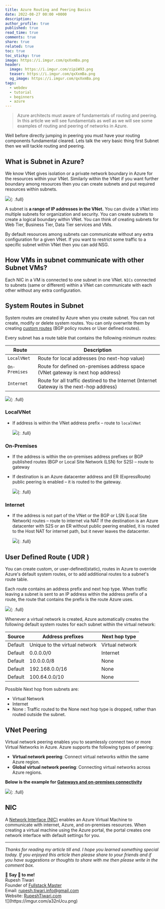 ```yaml
---
title: Azure Routing and Peering Basics
date: 2022-08-27 00:00 +0000
description:
author_profile: true
published: true
read_time: true
comments: true
share: true
related: true
toc: true
toc_sticky: true
image: https://i.imgur.com/qxXxmBa.png
header:
  image: https://i.imgur.com/zipiW93.png
  teaser: https://i.imgur.com/qxXxmBa.png
  og_image: https://i.imgur.com/qxXxmBa.png
tags:
  - webdev
  - tutorial
  - beginners
  - azure
---
```


> Azure architects must aware of fundamentals of routing and peering. In this article we will see fundamentals as well as we will see some examples of routing and peering of networks in Azure.

Well before directly jumping in peering you must have your routing components fundamental cleared. Lets talk the very basic thing first Subnet then we will tackle routing and peering.

## What is Subnet in Azure?

We know VNet gives isolation or a private network boundary in Azure for the resources within your VNet. Similarly within the VNet if you want further boundary among resources then you can create subnets and put required resources within subnets.

![](https://i.imgur.com/9eTyLgw.png){: .full}

A subnet is **a range of IP addresses in the VNet.** You can divide a VNet into multiple subnets for organization and security. You can create subnets to create a logical boundary within VNet. You can think of creating subnets for Web Tier, Business Tier, Data Tier services and VMs.

By default resources among subnets can communicate without any extra configuration for a given VNet. If you want to restrict some traffic to a specific subnet within VNet then you can add NSG.

## How VMs in subnet communicate with other Subnet VMs?

Each NIC in a VM is connected to one subnet in one VNet. `NICs` connected to subnets (same or different) within a VNet can communicate with each other without any extra configuration.

## System Routes in Subnet

System routes are created by Azure when you create subnet. You can not create, modify or delete system routes. You can only overwrite them by creating [custom routes](https://docs.microsoft.com/en-us/azure/virtual-network/virtual-networks-udr-overview#custom-routes) (BGP policy routes or User defined routes).

Every subnet has a route table that contains the following minimum routes:

| Route         | Description                                                                               |
| ------------- | ----------------------------------------------------------------------------------------- |
| `LocalVNet`   | Route for local addresses (no next-hop value)                                             |
| `On-Premises` | Route for defined on-premises address space (VNet gateway is next hop address)            |
| `Internet`    | Route for all traffic destined to the Internet (Internet Gateway is the next-hop address) |

![](https://i.imgur.com/Z9At7eO.png){: .full}

### LocalVNet

- If address is within the VNet address prefix – route to `localVNet`

  ![](https://i.imgur.com/X6i92nm.png){: .full}

### On-Premises

- If the address is within the on-premises address prefixes or BGP published routes (BGP or Local Site Network (LSN) for S2S) – route to gateway
- If destination is an Azure datacenter address and ER (ExpressRoute) public peering is enabled – it is routed to the gateway.

  ![](https://i.imgur.com/jkHzFHW.png){: .full}

### Internet

- If the address is not part of the VNet or the BGP or LSN (Local Site Network) routes – route to internet via NAT
  If the destination is an Azure datacenter with S2S or an ER without public peering enabled, it is routed to the Host NAT for internet path, but it never leaves the datacenter.

  ![](https://i.imgur.com/AKIZDSc.png){: .full}

## User Defined Route ( UDR )

You can create custom, or user-defined(static), routes in Azure to override Azure's default system routes, or to add additional routes to a subnet's route table.

Each route contains an address prefix and next hop type. When traffic leaving a subnet is sent to an IP address within the address prefix of a route, the route that contains the prefix is the route Azure uses.

![](https://i.imgur.com/r0SvwBG.png){: .full}

Whenever a virtual network is created, Azure automatically creates the following default system routes for each subnet within the virtual network:

| Source  | Address prefixes              | Next hop type   |
| ------- | ----------------------------- | --------------- |
| Default | Unique to the virtual network | Virtual network |
| Default | 0.0.0.0/0                     | Internet        |
| Default | 10.0.0.0/8                    | None            |
| Default | 192.168.0.0/16                | None            |
| Default | 100.64.0.0/10                 | None            |

Possible Next hop from subnets are:

- Virtual Network
- Internet
- None : Traffic routed to the None next hop type is dropped, rather than routed outside the subnet.

## VNet Peering

Virtual network peering enables you to seamlessly connect two or more Virtual Networks in Azure.
Azure supports the following types of peering:

- **Virtual network peering**: Connect virtual networks within the same Azure region.
- **Global virtual network peering**: Connecting virtual networks across Azure regions.

**Below is the example for [Gateways and on-premises connectivity](https://docs.microsoft.com/en-us/azure/virtual-network/virtual-network-peering-overview#gateways-and-on-premises-connectivity)**

![](https://i.imgur.com/Aru17rt.png){: .full}

## NIC

A [Network Interface (NIC)](httpss://docs.microsoft.com/en-us/azure/virtual-network/virtual-network-network-interface) enables an Azure Virtual Machine to communicate with internet, Azure, and on-premises resources. When creating a virtual machine using the Azure portal, the portal creates one network interface with default settings for you.

---

_Thanks for reading my article till end. I hope you learned something special today. If you enjoyed this article then please share to your friends and if you have suggestions or thoughts to share with me then please write in the comment box._

<div class="notice--success">
<strong>💖 Say 👋 to me!</strong>
<br>Rupesh Tiwari
<br>Founder of <a href="https://www.fullstackmaster.net">Fullstack Master </a>
<br>Email: <a href="mailto:rupesh.tiwari.info@gmail.com?subject=Hi">rupesh.tiwari.info@gmail.com</a>
<br>Website: <a href="https://www.rupeshtiwari.com">RupeshTiwari.com </a>
</div>
![](https://imgur.com/a32nUcu.png)
